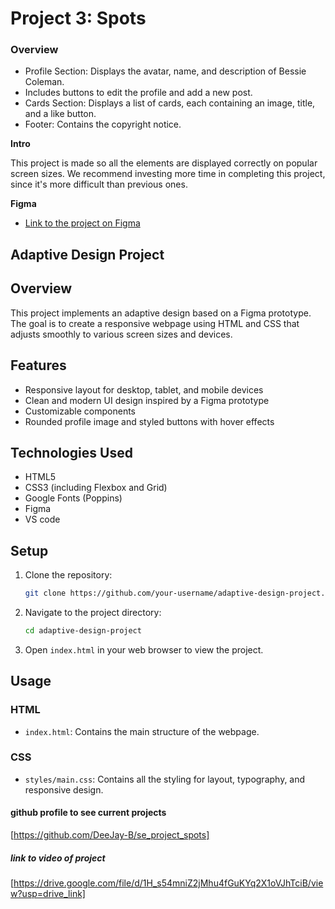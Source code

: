 # Project 3: Spots

### Overview

- Profile Section: Displays the avatar, name, and description of Bessie Coleman.
- Includes buttons to edit the profile and add a new post.
- Cards Section: Displays a list of cards, each containing an image, title, and a like button.
- Footer: Contains the copyright notice.

**Intro**

This project is made so all the elements are displayed correctly on popular screen sizes. We recommend investing more time in completing this project, since it's more difficult than previous ones.

**Figma**

- [Link to the project on Figma](https://www.figma.com/file/BBNm2bC3lj8QQMHlnqRsga/Sprint-3-Project-%E2%80%94-Spots?type=design&node-id=2%3A60&mode=design&t=afgNFybdorZO6cQo-1)

## Adaptive Design Project

## Overview

This project implements an adaptive design based on a Figma prototype. The goal is to create a responsive webpage using HTML and CSS that adjusts smoothly to various screen sizes and devices.

## Features

- Responsive layout for desktop, tablet, and mobile devices
- Clean and modern UI design inspired by a Figma prototype
- Customizable components
- Rounded profile image and styled buttons with hover effects

## Technologies Used

- HTML5
- CSS3 (including Flexbox and Grid)
- Google Fonts (Poppins)
- Figma
- VS code

## Setup

1. Clone the repository:

   ```bash
   git clone https://github.com/your-username/adaptive-design-project.git
   ```

2. Navigate to the project directory:

   ```bash
   cd adaptive-design-project
   ```

3. Open `index.html` in your web browser to view the project.

## Usage

### HTML

- `index.html`: Contains the main structure of the webpage.

### CSS

- `styles/main.css`: Contains all the styling for layout, typography, and responsive design.

#### github profile to see current projects

[https://github.com/DeeJay-B/se_project_spots]

##### link to video of project

[https://drive.google.com/file/d/1H_s54mniZ2jMhu4fGuKYq2X1oVJhTciB/view?usp=drive_link]
